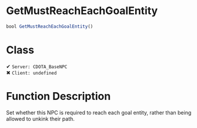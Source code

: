 # GetMustReachEachGoalEntity
```js	
bool GetMustReachEachGoalEntity()
```
# Class
✔ `Server: CDOTA_BaseNPC`  
✖ `Client: undefined`  

# Function Description
Set whether this NPC is required to reach each goal entity, rather than being allowed to unkink their path.
